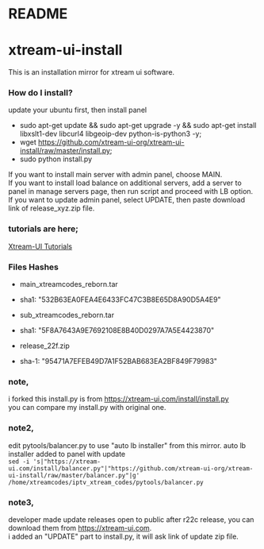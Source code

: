 # README #
# xtream-ui-install

This is an installation mirror for xtream ui software.

### How do I install? ###

update your ubuntu first, then install panel  
  
* sudo apt-get update && sudo apt-get upgrade -y && sudo apt-get install libxslt1-dev libcurl4 libgeoip-dev python-is-python3 -y;  
* wget https://github.com/xtream-ui-org/xtream-ui-install/raw/master/install.py; 
* sudo python install.py  
  
If you want to install main server with admin panel, choose MAIN.  
If you want to install load balance on additional servers, add a server to panel in manage servers page, then run script and proceed with LB option.  
If you want to update admin panel, select UPDATE, then paste download link of release_xyz.zip file.  

### tutorials are here; ###

[Xtream-UI Tutorials](https://www.youtube.com/playlist?list=PLJB51brdC_w7dTDxi1MPqiuk3JH5U2ekn "Xtream-UI Tutorials")


### Files Hashes ###
* main_xtreamcodes_reborn.tar
* sha1: "532B63EA0FEA4E6433FC47C3B8E65D8A90D5A4E9"

* sub_xtreamcodes_reborn.tar
* sha1: "5F8A7643A9E7692108E8B40D0297A7A5E4423870"

* release_22f.zip
* sha-1: "95471A7EFEB49D7A1F52BAB683EA2BF849F79983"

### note,
i forked this install.py is from https://xtream-ui.com/install/install.py  
you can compare my install.py with original one.

### note2,
edit pytools/balancer.py to use "auto lb installer" from this mirror. auto lb installer added to panel with update    
`sed -i 's|"https://xtream-ui.com/install/balancer.py"|"https://github.com/xtream-ui-org/xtream-ui-install/raw/master/balancer.py"|g' /home/xtreamcodes/iptv_xtream_codes/pytools/balancer.py`  

### note3,  
developer made update releases open to public after r22c release, you can download them from https://xtream-ui.com.  
i added an "UPDATE" part to install.py, it will ask link of update zip file.
